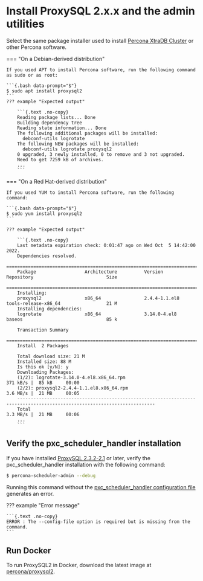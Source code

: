 # Install ProxySQL 2.x.x and the admin utilities

Select the same package installer used to install [Percona XtraDB Cluster](https://www.percona.com/doc/percona-xtradb-cluster/8.0/install/index.html) or other Percona software.

=== "On a Debian-derived distribution"

    If you used APT to install Percona software, run the following command as sudo or as root:

    ```{.bash data-prompt="$"}
    $ sudo apt install proxysql2
    ```
    ??? example "Expected output" 

        ```{.text .no-copy}
        Reading package lists... Done
        Building dependency tree
        Reading state information... Done
        The following additional packages will be installed:
          debconf-utils logrotate
        The following NEW packages will be installed:
          debconf-utils logrotate proxysql2
        0 upgraded, 3 newly installed, 0 to remove and 3 not upgraded.
        Need to get 7259 kB of archives.
        ...
        ```

=== "On a Red Hat-derived distribution"

    If you used YUM to install Percona software, run the following command:

    ```{.bash data-prompt="$"}
    $ sudo yum install proxysql2
    ```

    ??? example "Expected output"

        ```{.text .no-copy}
        Last metadata expiration check: 0:01:47 ago on Wed Oct  5 14:42:00 2022.
        Dependencies resolved.
        =========================================================================================================================
        Package                  Architecture          Version                        Repository                           Size
        =========================================================================================================================
        Installing:
        proxysql2                x86_64                2.4.4-1.1.el8                  tools-release-x86_64                 21 M
        Installing dependencies:
        logrotate                x86_64                3.14.0-4.el8                   baseos                               85 k

        Transaction Summary
        =========================================================================================================================
        Install  2 Packages

        Total download size: 21 M
        Installed size: 88 M
        Is this ok [y/N]: y
        Downloading Packages:
        (1/2): logrotate-3.14.0-4.el8.x86_64.rpm                                                 371 kB/s |  85 kB     00:00
        (2/2): proxysql2-2.4.4-1.1.el8.x86_64.rpm                                                3.6 MB/s |  21 MB     00:05
        -------------------------------------------------------------------------------------------------------------------------
        Total                                                                                    3.3 MB/s |  21 MB     00:06
        ...
        ```

## Verify the pxc_scheduler_handler installation

If you have installed [ProxySQL 2.3.2-2.1](release-notes-2.3.2-1.md) or later, verify the pxc_scheduler_handler installation with the following command:

```{.bash data-prompt="$"}
$ percona-scheduler-admin --debug
```

Running this command without the [pxc_scheduler_handler configuration file](psh-configuration.md) generates an error.

??? example "Error message"

    ```{.text .no-copy}
    ERROR : The --config-file option is required but is missing from the command.
    ```

## Run Docker

To run ProxySQL2 in Docker, download the latest image at [percona/proxysql2](https://hub.docker.com/r/percona/proxysql2).
